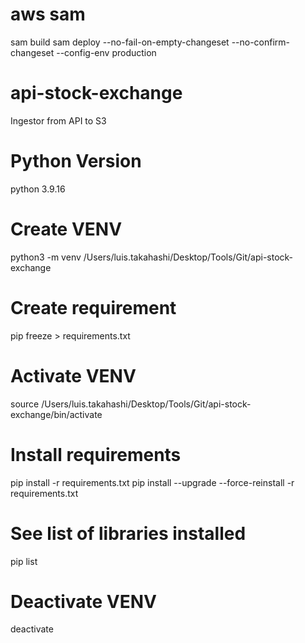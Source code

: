 # aws sam
sam build
sam deploy --no-fail-on-empty-changeset --no-confirm-changeset --config-env production
 
# api-stock-exchange
Ingestor from API to S3

# Python Version
python 3.9.16

# Create VENV 
python3 -m venv /Users/luis.takahashi/Desktop/Tools/Git/api-stock-exchange

# Create requirement
pip freeze > requirements.txt

# Activate VENV
source /Users/luis.takahashi/Desktop/Tools/Git/api-stock-exchange/bin/activate

# Install requirements
pip install -r requirements.txt
pip install --upgrade --force-reinstall -r requirements.txt

# See list of libraries installed
pip list

# Deactivate VENV
deactivate
